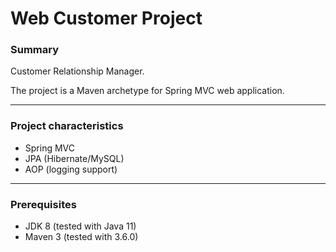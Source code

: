# Web Customer Project 

### Summary 

Customer Relationship Manager.

The project is a Maven archetype for Spring MVC web application.

------------------
### Project characteristics

* Spring MVC
* JPA (Hibernate/MySQL)
* AOP (logging support)
 
 -----------------
### Prerequisites

* JDK 8 (tested with Java 11)
* Maven 3 (tested with 3.6.0)
